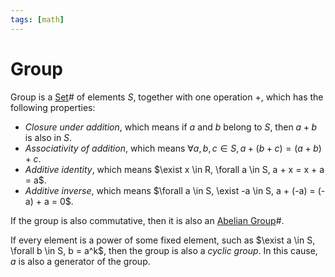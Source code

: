 ```yaml
---
tags: [math]
---
```


# Group

Group is a [Set](202204281446.md)# of elements $S$, together with one operation
$+$, which has the following properties:
- *Closure under addition*, which means if $a$ and $b$ belong to $S$, then $a +
  b$ is also in $S$.
- *Associativity of addition*, which means $\forall a, b, c \in S, a + (b + c) =
  (a + b) + c$.
- *Additive identity*, which means $\exist x \in R, \forall a \in S, a + x = x +
  a = a$.
- *Additive inverse*, which means $\forall a \in S, \exist -a \in S, a + (-a) =
  (-a) + a = 0$.

If the group is also commutative, then it is also an [Abelian Group](202210082309.md)#.

If every element is a power of some fixed element, such as $\exist a \in S,
\forall b \in S, b = a^k$, then the group is also a *cyclic group*. In this
cause, $a$ is also a generator of the group.
